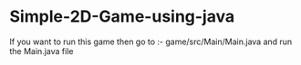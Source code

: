 # Simple-2D-Game-using-java

If you want to run this game then go to :- game/src/Main/Main.java
and run the Main.java file
